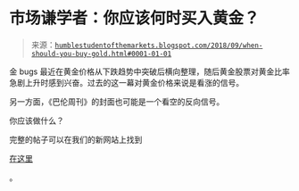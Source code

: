 <!--yml

分类：未分类

日期：2024-05-18 02:37:20

-->

# 市场谦学者：你应该何时买入黄金？

> 来源：[`humblestudentofthemarkets.blogspot.com/2018/09/when-should-you-buy-gold.html#0001-01-01`](https://humblestudentofthemarkets.blogspot.com/2018/09/when-should-you-buy-gold.html#0001-01-01)

金 bugs 最近在黄金价格从下跌趋势中突破后横向整理，随后黄金股票对黄金比率急剧上升时感到兴奋。过去的这一幕对黄金价格来说是看涨的信号。

另一方面，《巴伦周刊》的封面也可能是一个看空的反向信号。

你应该做什么？

完整的帖子可以在我们的新网站上找到

[在这里](https://humblestudentofthemarkets.com/2018/09/24/when-should-you-buy-gold/)

。
